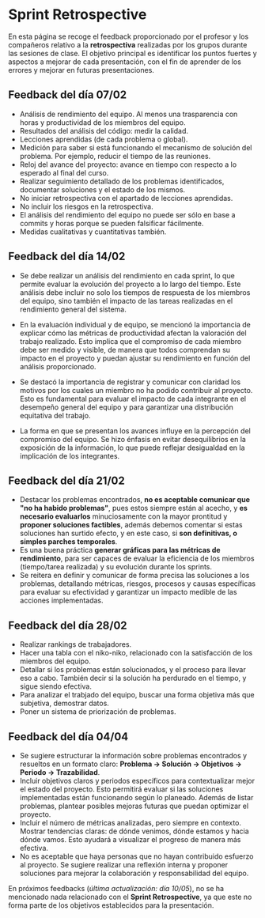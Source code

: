 # Sprint Retrospective

En esta página se recoge el feedback proporcionado por el profesor y los compañeros relativo a la **retrospectiva** realizadas por los grupos durante las sesiones de clase. El objetivo principal es identificar los puntos fuertes y aspectos a mejorar de cada presentación, con el fin de aprender de los errores y mejorar en futuras presentaciones. 


## Feedback del día 07/02
- Análisis de rendimiento del equipo. Al menos una trasparencia con horas y productividad de los miembros del equipo. 
- Resultados del análisis del código: medir la calidad. 
- Lecciones aprendidas (de cada problema o global). 
- Medición para saber si está funcionando el mecanismo de solución del problema. Por ejemplo, reducir el tiempo de las reuniones. 
- Reloj del avance del proyecto: avance en tiempo con respecto a lo esperado al final del curso.
- Realizar seguimiento detallado de los problemas identificados, documentar soluciones y el estado de los mismos.
- No iniciar retrospectiva con el apartado de lecciones aprendidas.
- No incluir los riesgos en la retrospectiva.
- El análisis del rendimiento del equipo no puede ser sólo en base a commits y horas porque se pueden falsificar fácilmente.
- Medidas cualitativas y cuantitativas también.

## Feedback del día 14/02
- Se debe realizar un análisis del rendimiento en cada sprint, lo que permite evaluar la evolución del proyecto a lo largo del tiempo. Este análisis debe incluir no solo los tiempos de respuesta de los miembros del equipo, sino también el impacto de las tareas realizadas en el rendimiento general del sistema.

- En la evaluación individual y de equipo, se mencionó la importancia de explicar cómo las métricas de productividad afectan la valoración del trabajo realizado. Esto implica que el compromiso de cada miembro debe ser medido y visible, de manera que todos comprendan su impacto en el proyecto y puedan ajustar su rendimiento en función del análisis proporcionado.

- Se destacó la importancia de registrar y comunicar con claridad los motivos por los cuales un miembro no ha podido contribuir al proyecto. Esto es fundamental para evaluar el impacto de cada integrante en el desempeño general del equipo y para garantizar una distribución equitativa del trabajo.

- La forma en que se presentan los avances influye en la percepción del compromiso del equipo. Se hizo énfasis en evitar desequilibrios en la exposición de la información, lo que puede reflejar desigualdad en la implicación de los integrantes.

## Feedback del día 21/02
- Destacar los problemas encontrados, **no es aceptable comunicar que "no ha habido problemas"**, pues estos siempre están al acecho, y **es necesario evaluarlos** minuciosamente con la mayor prontitud y **proponer soluciones factibles**, además debemos comentar si estas soluciones han surtido efecto, y en este caso, si **son definitivas, o simples parches temporales**.
- Es una buena práctica **generar gráficas para las métricas de rendimiento**, para ser capaces de evaluar la eficiencia de los miembros (tiempo/tarea realizada) y su evolución durante los sprints.
- Se reitera en definir y comunicar de forma precisa las soluciones a los problemas, detallando métricas, riesgos, procesos y causas específicas para evaluar su efectividad y garantizar un impacto medible de las acciones implementadas.

## Feedback del día 28/02
- Realizar rankings de trabajadores.
- Hacer una tabla con el niko-niko, relacionado con la satisfacción de los miembros del equipo.
- Detallar si los problemas están solucionados, y el proceso para llevar eso a cabo. También decir si la solución ha perdurado en el tiempo, y sigue siendo efectiva.
- Para analizar el trabjado del equipo, buscar una forma objetiva más que subjetiva, demostrar datos.
- Poner un sistema de priorización de problemas.

## Feedback del día 04/04
- Se sugiere estructurar la información sobre problemas encontrados y resueltos en un formato claro: **Problema → Solución → Objetivos → Periodo → Trazabilidad**.
- Incluir objetivos claros y periodos específicos para contextualizar mejor el estado del proyecto. Esto permitirá evaluar si las soluciones implementadas están funcionando según lo planeado. Además de listar problemas, plantear posibles mejoras futuras que puedan optimizar el proyecto.
- Incluir el número de métricas analizadas, pero siempre en contexto. Mostrar tendencias claras: de dónde venimos, dónde estamos y hacia dónde vamos. Esto ayudará a visualizar el progreso de manera más efectiva.
- No es aceptable que haya personas que no hayan contribuido esfuerzo al proyecto. Se sugiere realizar una reflexión interna y proponer soluciones para mejorar la colaboración y responsabilidad del equipo.

En próximos feedbacks (_última actualización: día 10/05_), no se ha mencionado nada relacionado con el **Sprint Retrospective**, ya que este no forma parte de los objetivos establecidos para la presentación.